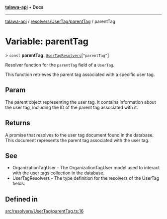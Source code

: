 [**talawa-api**](../../../../README.md) • **Docs**

***

[talawa-api](../../../../modules.md) / [resolvers/UserTag/parentTag](../README.md) / parentTag

# Variable: parentTag

\> `const` **parentTag**: [`UserTagResolvers`](../../../../types/generatedGraphQLTypes/type-aliases/UserTagResolvers.md)\[`"parentTag"`\]

Resolver function for the `parentTag` field of a `UserTag`.

This function retrieves the parent tag associated with a specific user tag.

## Param

The parent object representing the user tag. It contains information about the user tag, including the ID of the parent tag associated with it.

## Returns

A promise that resolves to the user tag document found in the database. This document represents the parent tag associated with the user tag.

## See

 - OrganizationTagUser - The OrganizationTagUser model used to interact with the user tags collection in the database.
 - UserTagResolvers - The type definition for the resolvers of the UserTag fields.

## Defined in

[src/resolvers/UserTag/parentTag.ts:16](https://github.com/PalisadoesFoundation/talawa-api/blob/4a88fe62b20ebda9653c55ae8d39d6c6fac8831f/src/resolvers/UserTag/parentTag.ts#L16)
